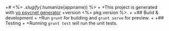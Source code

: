 +# <%= _.slugify(_.humanize(appname)) %>
+
+This project is generated with [yo psycnet generator](https://github.com/ryanrwms/generator-psycnet)
+version <%= pkg.version %>.
+
+## Build & development
+
+Run `grunt` for building and `grunt serve` for preview.
+
+## Testing
+
+Running `grunt test` will run the unit tests.

